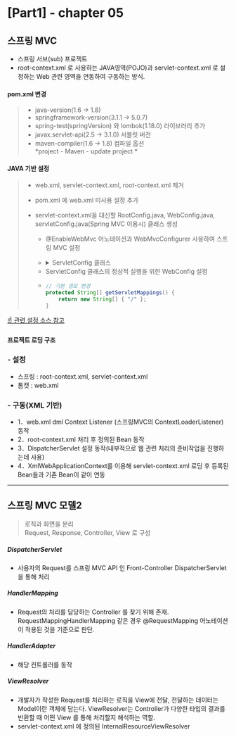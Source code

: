 
[Part1] - chapter 05
=========================

스프링 MVC 
--------
- 스프링 서브(sub) 프로젝트
- root-context.xml 로 사용하는 JAVA영역(POJO)과 servlet-context.xml 로 설정하는 Web 관련 영역을 연동하여 구동하는 방식. 

#### pom.xml 변경 
> - java-version(1.6 → 1.8)   
> - springframework-version(3.1.1 → 5.0.7)   
> - spring-test(springVersion) 와 lombok(1.18.0) 라이브러리 추가
> - javax.servlet-api(2.5 → 3.1.0) 서블릿 버전  
> - maven-compiler(1.6 → 1.8) 컴파일 옵션  
*project - Maven - update project *   

#### JAVA 기반 설정   
> - web.xml, servlet-context.xml, root-context.xml 제거   
> - pom.xml 에 web.xml 미사용 설정 추가 
> - servlet-context.xml을 대신할 RootConfig.java, WebConfig.java, servletConfig.java(Spring MVC 이용시) 클래스 생성   
>	* @EnableWebMvc 어노테이션과 WebMvcConfigurer 사용하여 스프링 MVC 설정
>	* 	<details markdown="1">
> 		<summary>ServletConfig 클래스</summary>
>	
>		```java   
>		@EnableWebMvc
>		@ComponentScan(basePackages = {"org.zerock.controller"})
>		 public class ServletConfig implements WebMvcConfigurer {
> 		
>		 	@Override
> 			public void configureViewResolvers(ViewResolverRegistry registry) {
> 		
> 			InternalResourceViewResolver bean = new  InternalResourceViewResolver();
> 			bean.setViewClass(JstlView.class);
> 			bean.setPrefix("/WEB-INF/views/");
>			bean.setSuffix(".jsp");
>			registry.viewResolver(bean);
>			}
>			
>			@Override
>			public void addResourceHandlers(ResourceHandlerRegistry registry) { 
>				registry.addResourceHandler("/resources/**").addResourceLocations("/resources/");
>			}
>		}	
>		``` 
>	</details>	
> 
>		
>	* ServletConfig 클래스의 정상적 실행을 위한 WebConfig 설정	
>	*	```java   
>		// 기본 경로 변경
>		protected String[] getServletMappings() {
>			return new String[] { "/" };
>		}
>		``` 
[☝ 관련 설정 소스 참고](https://github.com/tyakamyz/spring_study/blob/master/personal_folder/pido/1_Week/chapter01_%EA%B0%9C%EB%B0%9C%ED%99%98%EA%B2%BD%EC%84%A4%EC%A0%95.md)

#### 프로젝트 로딩 구조
### - 설정
* 스프링 : root-context.xml, servlet-context.xml
* 톰캣 : web.xml

### - 구동(XML 기반)
* 1．web.xml dml Context Listener (스프링MVC의 ContextLoaderListener) 동작
* 2．root-context.xml 처리 후 정의된 Bean 동작
* 3．DispatcherServlet 설정 동작(내부적으로 웹 관련 처리의 준비작업을 진행하는데 사용)
* 4．XmlWebApplicationContext를 이용해 servlet-context.xml 로딩 후 등록된 Bean들과 기존 Bean이 같이 연동 

<hr />

스프링 MVC 모델2
--------
> 로직과 화면을 분리   
> Request, Response, Controller, View 로 구성

##### DispatcherServlet
* 사용자의 Request를 스프링 MVC API 인 Front-Controller DispatcherServlet을 통해 처리
##### HandlerMapping
* Request의 처리를 담당하는 Controller 를 찾기 위해 존재.   
RequestMappingHandlerMapping 같은 경우 @RequestMapping 어노테이션이 적용된 것을 기준으로 판단. 
##### HandlerAdapter
* 해당 컨트롤러를 동작
##### ViewResolver
* 개발자가 작성한 Request를 처리하는 로직을 View에 전달, 전달하는 데이터는 Model이란 객체에 담는다. ViewResolver는 Controller가 다양한 타입의 결과를 반환할 때 어떤 View 를 통해 처리할지 해석하는 역할. 
* servlet-context.xml 에 정의된 InternalResourceViewResolver


